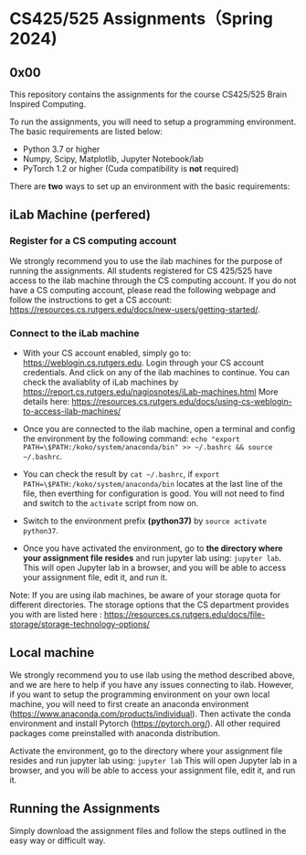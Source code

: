# CS425/525 Assignments（Spring 2024)

## 0x00

This repository contains the assignments for the course CS425/525 Brain Inspired Computing.

To run the assignments, you will need to setup a programming environment. The basic requirements are listed below:

- Python 3.7 or higher
- Numpy, Scipy, Matplotlib, Jupyter Notebook/lab
- PyTorch 1.2 or higher (Cuda compatibility is **not** required)

There are **two** ways to set up an environment with the basic requirements:

## iLab Machine (perfered)

### Register for a CS computing account

We strongly recommend you to use the ilab machines for the purpose of running the assignments. All students registered for CS 425/525 have access to the ilab machine through the CS computing account. If you do not have a CS computing account, please read the following webpage and follow the instructions to get a CS account: https://resources.cs.rutgers.edu/docs/new-users/getting-started/.

### Connect to the iLab machine

- With your CS account enabled, simply go to: https://weblogin.cs.rutgers.edu. Login through your CS account credentials. And click on any of the ilab machines to continue. You can check the avaliablity of iLab machines by https://report.cs.rutgers.edu/nagiosnotes/iLab-machines.html
  More details here: https://resources.cs.rutgers.edu/docs/using-cs-weblogin-to-access-ilab-machines/

- Once you are connected to the ilab machine, open a terminal and config the environment by the following command:
  `echo "export PATH=\$PATH:/koko/system/anaconda/bin" >> ~/.bashrc && source ~/.bashrc`.
- You can check the result by `cat ~/.bashrc`, if `export PATH=\$PATH:/koko/system/anaconda/bin` locates at the last line of the file, then everthing for configuration is good. You will not need to find and switch to the `activate` script from now on.

- Switch to the environment prefix **(python37)** by `source activate python37`.

- Once you have activated the environment, go to **the directory where your assignment file resides** and run jupyter lab using: `jupyter lab`.
  This will open Jupyter lab in a browser, and you will be able to access your assignment file, edit it, and run it.

Note: If you are using ilab machines, be aware of your storage quota for different directories. The storage options that the CS department provides you with are listed here : https://resources.cs.rutgers.edu/docs/file-storage/storage-technology-options/

## Local machine

We strongly recommend you to use ilab using the method described above, and we are here to help if you have any issues connecting to ilab. However, if you want to setup the programming environment on your own local machine, you will need to first create an anaconda environment (https://www.anaconda.com/products/individual). Then activate the conda environment and install Pytorch (https://pytorch.org/). All other required packages come preinstalled with anaconda distribution.

Activate the environment, go to the directory where your assignment file resides and run jupyter lab using: `jupyter lab`
This will open Jupyter lab in a browser, and you will be able to access your assignment file, edit it, and run it.

## Running the Assignments

Simply download the assignment files and follow the steps outlined in the easy way or difficult way.
